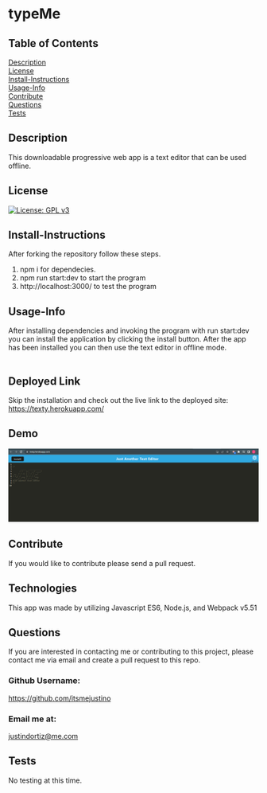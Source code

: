 # typeMe
## Table of Contents <br>
[Description](#description)<br>
[License](#license)<br>
[Install-Instructions](#install-Instructions)<br>
[Usage-Info](#usage-Info)<br>
[Contribute](#contribute)<br>
[Questions](#questions)<br>
[Tests](#tests)<br>

## Description 
  This downloadable progressive web app is a text editor that can be used offline. 
## License
  [![License: GPL v3](https://img.shields.io/badge/License-GPL%20v3-blue.svg)](https://www.gnu.org/licenses/gpl-3.0)
## Install-Instructions 
  After forking the repository follow these steps.<br>
 1. npm i for dependecies.<br>
 2. npm run start:dev to start the program<br>
 3. http://localhost:3000/ to test the program
## Usage-Info
  After installing dependencies and invoking the program with run start:dev you can install the application by clicking the install button. After the app has been installed you can then use the text editor in offline mode. <br><br>
## Deployed Link
  Skip the installation and check out the live link to the deployed site: https://texty.herokuapp.com/ <br>
## Demo
 ![text-editor-pic](https://github.com/itsmejustino/typeMe/blob/main/03-idb-storage.png?raw=true)
## Contribute
  If you would like to contribute please send a pull request.
## Technologies
This app was made by utilizing Javascript ES6, Node.js, and Webpack v5.51<br>
## Questions 
If you are interested in contacting me or contributing to this project, please contact me via email and create a pull request to this repo.
### Github Username: 
https://github.com/itsmejustino
### Email me at: 
  justindortiz@me.com 
## Tests 
  No testing at this time.
